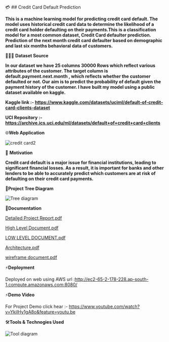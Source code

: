 💳 ## Credit Card Default Prediction

**This is a machine learning model for predicting credit card default. The model uses historical credit card data to determine the likelihood of a credit card holder defaulting on their payments.This is a classification model for a most common dataset, Credit Card defaulter prediction. Prediction of the next month credit card defaulter based on demographic and last six months behavioral data of customers.**

📙📙📙 **Dataset Source**

**In our dataset we have 25 columns 30000 Rows which reflect various attributes of the customer. The target column is default.payment.next.month , which reflects whether the customer defaulted or not. Our aim is to predict the probability of default given the payment history of the customer. I have built my model using a public dataset available on kaggle.**

**Kaggle link :- https://www.kaggle.com/datasets/uciml/default-of-credit-card-clients-dataset**

**UCI Repository :- https://archive.ics.uci.edu/ml/datasets/default+of+credit+card+clients**

🌐**Web Application**

![credit card2](https://user-images.githubusercontent.com/103568452/216960684-e847e264-ecdb-41d7-8944-c48317cc9dc5.jpg)

🧘 **Motivation**

**Credit card default is a major issue for financial institutions, leading to significant financial losses. As a result, it is important for banks and other lenders to be able to accurately predict which customers are at risk of defaulting on their credit card payments.**

🌲**Project Tree Diagram**

![Tree diagram](https://user-images.githubusercontent.com/103568452/216969847-c5b20524-e9bd-478a-b051-08d074f23566.jpg)

📄**Documentation**

[Detailed Project Report.pdf](https://github.com/Milind-Shende/Credit-Card/files/10662939/Detailed.Project.Report.pdf)

[High Level Document.pdf](https://github.com/Milind-Shende/Credit-Card/files/10662948/High.Level.Document.pdf)

[LOW LEVEL DOCUMENT.pdf](https://github.com/Milind-Shende/Credit-Card/files/10662950/LOW.LEVEL.DOCUMENT.pdf)

[Architecture.pdf](https://github.com/Milind-Shende/Credit-Card/files/10662951/Architecture.pdf)

[wireframe document.pdf](https://github.com/Milind-Shende/Credit-Card/files/10662952/wireframe.document.pdf)

⚡**Deployment**

Deployed on web using AWS url :http://ec2-65-2-178-228.ap-south-1.compute.amazonaws.com:8080/

⚡**Demo Video**

For Project Demo click hear :- https://www.youtube.com/watch?v=YkiIHy1gA8o&feature=youtu.be

🛠️**Tools & Technogies Used**

![Tool diagram](https://user-images.githubusercontent.com/103568452/216972609-8f533487-e40d-4a8e-8929-f9196c1bf0c6.jpg)


